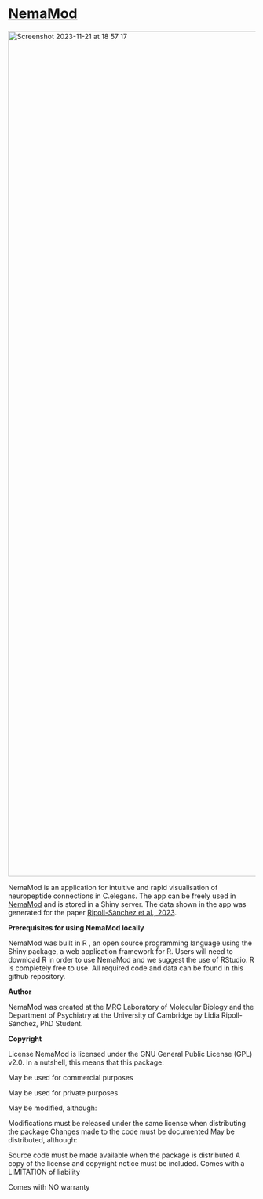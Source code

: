 # [NemaMod](https://www.nemamod.org)

<img width="1721" alt="Screenshot 2023-11-21 at 18 57 17" src="https://github.com/LidiaRipollSanchez/NemaMod/assets/86192587/16108dae-76ad-42ee-8509-e551810c7807">

NemaMod is an application for intuitive and rapid visualisation of neuropeptide connections in C.elegans. The app can be freely used in [NemaMod](https://www.nemamod.org) and is stored in a Shiny server. The data shown in the app was generated for the paper [Ripoll-Sánchez et al., 2023](https://www.cell.com/action/showPdf?pii=S0896-6273%2823%2900756-0).

**Prerequisites for using NemaMod locally**

NemaMod was built in R , an open source programming language using the Shiny package, a web application framework for R. Users will need to download R in order to use NemaMod and we suggest the use of RStudio. R is completely free to use. All required code and data can be found in this github repository.

**Author**

NemaMod was created at the MRC Laboratory of Molecular Biology and the Department of Psychiatry at the University of Cambridge by Lidia Ripoll-Sánchez, PhD Student.

**Copyright**

License NemaMod is licensed under the GNU General Public License (GPL) v2.0. In a nutshell, this means that this package:

May be used for commercial purposes

May be used for private purposes

May be modified, although:

Modifications must be released under the same license when distributing the package
Changes made to the code must be documented
May be distributed, although:

Source code must be made available when the package is distributed
A copy of the license and copyright notice must be included.
Comes with a LIMITATION of liability

Comes with NO warranty
